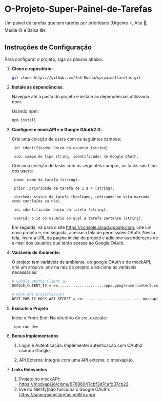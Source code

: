 # O-Projeto-Super-Painel-de-Tarefas
Um painel de tarefas que tem tarefas por prioridade (Urgente ⚡, Alta 🔴, Média 🟡 e Baixa 🟢).

## Instruções de Configuração

Para configurar o projeto, siga os passos abaixo:

1. **Clone o repositório:**
   ```bash
   git clone https://github.com/th3-Rocha/opspaineltarefas.git
   
2. **Instale as dependências:**
    
    Navegue até a pasta do projeto e instale as dependências utilizando npm.
    
    Usando npm:
        
    ```bash
    npm install
3. **Configure o mockAPI e o Google OAuth2.0 :**

    Crie uma coleção de users com os seguintes campos:
        
        id: identificador único do usuário (string).
    
        sub: campo do tipo string, identificador do Google OAuth.
    
    Crie uma coleção de tasks com os seguintes campos, as tasks são filho dos users:
        
        name: nome da tarefa (string).
        
        prior: prioridade da tarefa de 1 a 4 (string).
        
        checked: status da tarefa (booleano, indicando se está marcada como concluída ou não).
        
        id: identificador único da tarefa (string).
        
        userId: o id do usuário ao qual a tarefa pertence (string).


    Em seguida, vá para o site https://console.cloud.google.com, crie um novo projeto e, em seguida, acesse a tela de permissões OAuth. Nessa tela, insira a URL da página inicial do projeto e adicione os endereços de e-mail dos usuários que terão acesso ao Google OAuth.
        


4. **Variáveis de Ambiente:**

    O projeto tem variáveis de ambiente, do google OAuth e do mockAPI, crie um arquivo .env na raiz do projeto e adicione as variáveis necessárias:

    ```bash
    # Google OAuth2 Client ID
    GOOGLE_CLIENT_ID = ex:....................apps.googleusercontent.com
    
    # Mock API projectSecret 
    NEXT_PUBLIC_MOCK_API_SECRET = ex:...........................mockapi.io/supertodo
    
5. **Execute o Projeto**

    Inicie o Front-End: No diretório do src, execute:
    
        
        npm run dev
        
6. **Bonus Implementados**

    1. Login e Autenticação: Implementei autenticação com OAuth2 usando Google.

    2. API Externa: Integrei com uma API externa, o mockapi.io.
    
7. **Links Relevantes**
    1. Projeto no mockAPI: https://mockapi.io/clone/67686047cbf3d7cefd37cb22
    2. live no Netlify(não funciona o Google OAuth): https://superpaineltarefas.netlify.app/

        